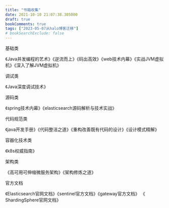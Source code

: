 ```yaml
---
title: "书箱收集"
date: 2021-10-10 21:07:38.305000
draft: true
bookComments: true
tags: ["2023-05-07从halo博客迁移"]
# bookSearchExclude: false
---
```

基础类

《Java并发编程的艺术》《逆流而上》《码出高效》《web技术内幕》《实战JVM虚拟机》《深入了解JVM虚拟机》

调试类

《Java深度调试技术》

源码类

《spring技术内幕》《elasticsearch源码解析与技术实战》

代码规范类

《java开发手册》《代码整洁之道》《重构改善既有代码的设计》《设计模式精解》

容器化技术类

《k8s权威指南》

架构类

《高可用可伸缩微服务架构》《架构修炼之道》

官方文档

《Elasticsearch官网文档》《sentinel官方文档》《gateway官方文档》 《 ShardingSphere官网文档》